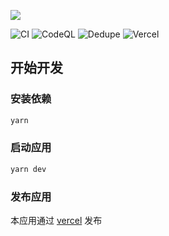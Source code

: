![](https://repository-images.githubusercontent.com/395399649/270dbea5-ef16-4108-9489-0ffd48be1ff2)

![CI](https://github.com/crossjs/cofe/actions/workflows/ci.yml/badge.svg)
![CodeQL](https://github.com/crossjs/cofe/actions/workflows/codeql-analysis.yml/badge.svg)
![Dedupe](https://github.com/crossjs/cofe/actions/workflows/dedupe.yml/badge.svg)
![Vercel](https://img.shields.io/github/deployments/crossjs/cofe/production?label=vercel&logo=vercel)

## 开始开发

### 安装依赖

```bash
yarn
```

### 启动应用

```bash
yarn dev
```

### 发布应用

本应用通过 [vercel](https://vercel.com) 发布
